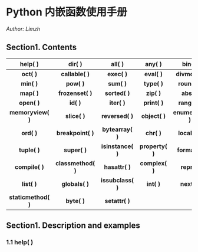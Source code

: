 # Python 内嵌函数使用手册

*Author: Limzh*

## Section1. Contents

|       help( )       |       dir( )       |      all( )       |     any( )      |      bin( )      |        hex( )         |
| :-----------------: | :----------------: | :---------------: | :-------------: | :--------------: | :-------------------: |
|     **oct( )**      |  **callable( )**   |    **exec( )**    |   **eval( )**   |  **divmod( )**   |      **max( )**       |
|     **min( )**      |     **pow( )**     |    **sum( )**     |   **type( )**   |   **round( )**   |     **filter( )**     |
|     **map( )**      |  **frozenset( )**  |   **sorted( )**   |   **zip( )**    |    **abs( )**    |      **set( )**       |
|     **open( )**     |     **id( )**      |    **iter( )**    |  **print( )**   |   **range( )**   |      **hash( )**      |
|  **memoryview( )**  |    **slice( )**    |  **reversed( )**  |  **object( )**  | **enumerate( )** |     **input( )**      |
|     **ord( )**      | **breakpoint( )**  | **bytearray( )**  |   **chr( )**    |  **locals( )**   |      **vars( )**      |
|    **tuple( )**     |    **super( )**    | **isinstance( )** | **property( )** |  **format( )**   |    **getattr( )**     |
|   **compile( )**    | **classmethod( )** |  **hasattr( )**   | **complex( )**  |   **repr( )**    | **\_\_import\_\_( )** |
|     **list( )**     |   **globals( )**   | **issubclass( )** |   **int( )**    |   **next( )**    |     **ascii( )**      |
| **staticmethod( )** |    **byte( )**     |  **setattr( )**   |                 |                  |                       |

## Section1. Description and examples

### 1.1 help( )

